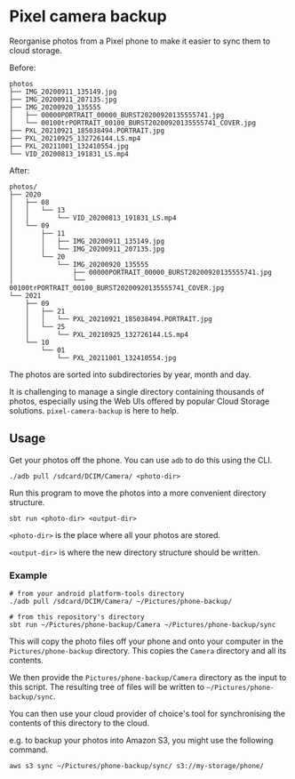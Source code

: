 Pixel camera backup
===================

Reorganise photos from a Pixel phone to make it easier to sync them
to cloud storage.

Before:
```
photos
├── IMG_20200911_135149.jpg
├── IMG_20200911_207135.jpg
├── IMG_20200920_135555
│   ├── 00000PORTRAIT_00000_BURST20200920135555741.jpg
│   └── 00100trPORTRAIT_00100_BURST20200920135555741_COVER.jpg
├── PXL_20210921_185038494.PORTRAIT.jpg
├── PXL_20210925_132726144.LS.mp4
├── PXL_20211001_132410554.jpg
└── VID_20200813_191831_LS.mp4
```

After:
```
photos/
├── 2020
│   ├── 08
│   │   └── 13
│   │       └── VID_20200813_191831_LS.mp4
│   └── 09
│       ├── 11
│       │   ├── IMG_20200911_135149.jpg
│       │   └── IMG_20200911_207135.jpg
│       └── 20
│           └── IMG_20200920_135555
│               ├── 00000PORTRAIT_00000_BURST20200920135555741.jpg
│               └── 00100trPORTRAIT_00100_BURST20200920135555741_COVER.jpg
└── 2021
    ├── 09
    │   ├── 21
    │   │   └── PXL_20210921_185038494.PORTRAIT.jpg
    │   └── 25
    │       └── PXL_20210925_132726144.LS.mp4
    └── 10
        └── 01
            └── PXL_20211001_132410554.jpg

```

The photos are sorted into subdirectories by year, month and day.

It is challenging to manage a single directory containing thousands
of photos, especially using the Web UIs offered by popular Cloud Storage
solutions. `pixel-camera-backup` is here to help.

## Usage

Get your photos off the phone. You can use `adb` to do this using the CLI.

    ./adb pull /sdcard/DCIM/Camera/ <photo-dir>

Run this program to move the photos into a more convenient directory
structure.

    sbt run <photo-dir> <output-dir>

`<photo-dir>` is the place where all your photos are stored.

`<output-dir>` is where the new directory structure should be written.

### Example

    # from your android platform-tools directory
    ./adb pull /sdcard/DCIM/Camera/ ~/Pictures/phone-backup/

    # from this repository's directory
    sbt run ~/Pictures/phone-backup/Camera ~/Pictures/phone-backup/sync

This will copy the photo files off your phone and onto your computer
in the `Pictures/phone-backup` directory. This copies the `Camera`
directory and all its contents.

We then provide the `Pictures/phone-backup/Camera` directory as the
input to this script. The resulting tree of files will be written to
`~/Pictures/phone-backup/sync`.

You can then use your cloud provider of choice's tool for synchronising
the contents of this directory to the cloud.

e.g. to backup your photos into Amazon S3, you might use the following
command.

    aws s3 sync ~/Pictures/phone-backup/sync/ s3://my-storage/phone/
